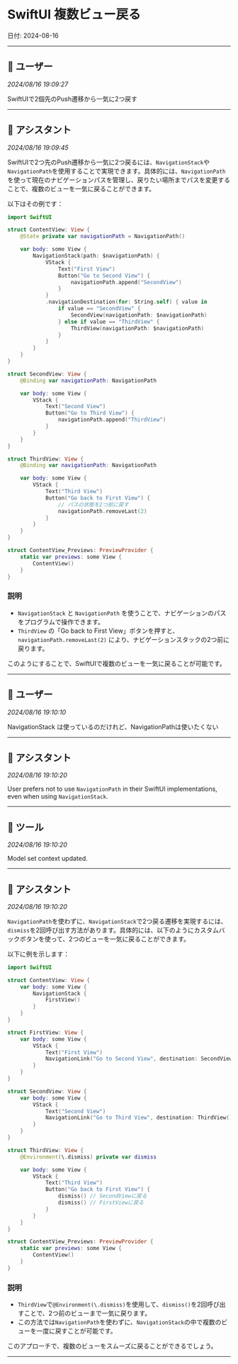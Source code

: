 # SwiftUI 複数ビュー戻る

日付: 2024-08-16

---

## 👤 ユーザー
*2024/08/16 19:09:27*

SwiftUIで2個先のPush遷移から一気に2つ戻す

---

## 🤖 アシスタント
*2024/08/16 19:09:45*

SwiftUIで2つ先のPush遷移から一気に2つ戻るには、`NavigationStack`や`NavigationPath`を使用することで実現できます。具体的には、`NavigationPath`を使って現在のナビゲーションパスを管理し、戻りたい場所までパスを変更することで、複数のビューを一気に戻ることができます。

以下はその例です：

```swift
import SwiftUI

struct ContentView: View {
    @State private var navigationPath = NavigationPath()

    var body: some View {
        NavigationStack(path: $navigationPath) {
            VStack {
                Text("First View")
                Button("Go to Second View") {
                    navigationPath.append("SecondView")
                }
            }
            .navigationDestination(for: String.self) { value in
                if value == "SecondView" {
                    SecondView(navigationPath: $navigationPath)
                } else if value == "ThirdView" {
                    ThirdView(navigationPath: $navigationPath)
                }
            }
        }
    }
}

struct SecondView: View {
    @Binding var navigationPath: NavigationPath

    var body: some View {
        VStack {
            Text("Second View")
            Button("Go to Third View") {
                navigationPath.append("ThirdView")
            }
        }
    }
}

struct ThirdView: View {
    @Binding var navigationPath: NavigationPath

    var body: some View {
        VStack {
            Text("Third View")
            Button("Go back to First View") {
                // パスの状態を2つ前に戻す
                navigationPath.removeLast(2)
            }
        }
    }
}

struct ContentView_Previews: PreviewProvider {
    static var previews: some View {
        ContentView()
    }
}
```

### 説明
- `NavigationStack` と `NavigationPath` を使うことで、ナビゲーションのパスをプログラムで操作できます。
- `ThirdView` の「Go back to First View」ボタンを押すと、`navigationPath.removeLast(2)` により、ナビゲーションスタックの2つ前に戻ります。
  
このようにすることで、SwiftUIで複数のビューを一気に戻ることが可能です。

---

## 👤 ユーザー
*2024/08/16 19:10:10*

NavigationStack は使っているのだけれど、NavigationPathは使いたくない

---

## 🤖 アシスタント
*2024/08/16 19:10:20*

User prefers not to use `NavigationPath` in their SwiftUI implementations, even when using `NavigationStack`.

---

## 🔧 ツール
*2024/08/16 19:10:20*

Model set context updated.

---

## 🤖 アシスタント
*2024/08/16 19:10:20*

`NavigationPath`を使わずに、`NavigationStack`で2つ戻る遷移を実現するには、`dismiss`を2回呼び出す方法があります。具体的には、以下のようにカスタムバックボタンを使って、2つのビューを一気に戻ることができます。

以下に例を示します：

```swift
import SwiftUI

struct ContentView: View {
    var body: some View {
        NavigationStack {
            FirstView()
        }
    }
}

struct FirstView: View {
    var body: some View {
        VStack {
            Text("First View")
            NavigationLink("Go to Second View", destination: SecondView())
        }
    }
}

struct SecondView: View {
    var body: some View {
        VStack {
            Text("Second View")
            NavigationLink("Go to Third View", destination: ThirdView())
        }
    }
}

struct ThirdView: View {
    @Environment(\.dismiss) private var dismiss

    var body: some View {
        VStack {
            Text("Third View")
            Button("Go back to First View") {
                dismiss() // SecondViewに戻る
                dismiss() // FirstViewに戻る
            }
        }
    }
}

struct ContentView_Previews: PreviewProvider {
    static var previews: some View {
        ContentView()
    }
}
```

### 説明
- `ThirdView`で`@Environment(\.dismiss)`を使用して、`dismiss()`を2回呼び出すことで、2つ前のビューまで一気に戻ります。
- この方法では`NavigationPath`を使わずに、`NavigationStack`の中で複数のビューを一度に戻すことが可能です。

このアプローチで、複数のビューをスムーズに戻ることができるでしょう。

---

